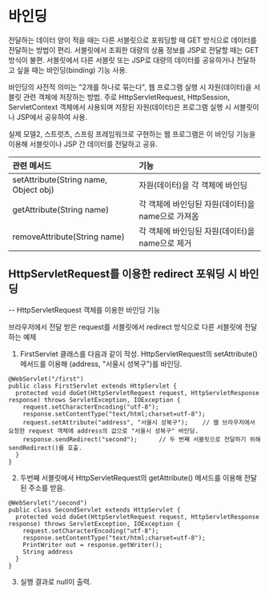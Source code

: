 # 바인딩
전달하는 데이터 양이 적을 때는 다른 서블릿으로 포워딩할 때 GET 방식으로 데이터를 전달하는 방법이 편리.
서블릿에서 조회한 대량의 상품 정보를 JSP로 전달할 때는 GET 방식이 불편. 서블릿에서 다른 서블릿 또는 JSP로 대량의 데이터를 공유하거나 전달하고 싶을 때는 바인딩(binding) 기능 사용.

바인딩의 사전적 의미는 "2개를 하나로 묶는다", 웹 프로그램 실행 시 자원(데이터)을 서블릿 관련 객체에 저장하는 방법.
주로 HttpServletRequest, HttpSession, ServletContext 객체에서 사용되며 저장된 자원(데이터)은 프로그램 실행 시 서블릿이나 JSP에서 공유하여 사용.
  
실제 모델2, 스트럿츠, 스프링 프레임워크로 구현하는 웹 프로그램은 이 바인딩 기능을 이용해 서블릿이나 JSP 간 데이터를 전달하고 공유.

|관련 메서드|기능|
|:--|:--|
|setAttribute(String name, Object obj)|자원(데이터)을 각 객체에 바인딩|
|getAttribute(String name)|각 객체에 바인딩된 자원(데이터)을 name으로 가져옴|
|removeAttribute(String name)|각 객체에 바인딩된 자원(데이터)을 name으로 제거|

## HttpServletRequest를 이용한 redirect 포워딩 시 바인딩
-- HttpServletRequest 객체를 이용한 바인딩 기능

브라우저에서 전달 받은 request를 서블릿에서 redirect 방식으로 다른 서블릿에 전달하는 예제
1. FirstServlet 클래스를 다음과 같이 작성. HttpServletRequest의 setAttribute() 메서드를 이용해 (address, "서울시 성복구")를 바인딩.
```
@WebServlet("/first")
public class FirstServlet extends HttpServlet {
  protected void doGet(HttpServletRequest request, HttpServletResponse response) throws ServletException, IOException {
    request.setCharacterEncoding("utf-8");
    response.setContentType("text/html;charset=utf-8");
    request.setAttribute("address", "서울시 성복구");    // 웹 브라우저에서 요청한 request 객체에 address의 값으로 "서울시 성복구" 바인딩.
    response.sendRedirect("second");      // 두 번째 서블릿으로 전달하기 위해 sendRedirect()를 호출.
  }
}
```

2. 두번째 서블릿에서 HttpServletRequest의 getAttribute() 메서드를 이용해 전달된 주소를 받음.
```
@WebServlet("/second")
public class SecondServlet extends HttpServlet {
  protected void doGet(HttpServletRequest request, HttpServletResponse response) throws ServletException, IOException {
    request.setCharacterEncoding("utf-8");
    response.setContentType("text/html;charset=utf-8");
    PrintWriter out = response.getWriter();
    String address
  }
}
```

3. 실행 결과로 null이 출력.

